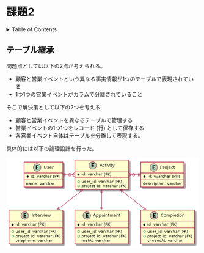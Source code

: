 # 課題2

<!-- START doctoc generated TOC please keep comment here to allow auto update -->
<!-- DON'T EDIT THIS SECTION, INSTEAD RE-RUN doctoc TO UPDATE -->
<details>
<summary>Table of Contents</summary>

- [](#)

</details>
<!-- END doctoc generated TOC please keep comment here to allow auto update -->

## テーブル継承

問題点としては以下の2点が考えられる。

- 顧客と営業イベントという異なる事実情報が1つのテーブルで表現されている
- 1つ1つの営業イベントがカラムで分離されていること

そこで解決策として以下の2つを考える

- 顧客と営業イベントを異なるテーブルで管理する
- 営業イベントの1つ1つをレコード (行) として保存する
- 各営業イベント自体はテーブルを分離して表現する。

具体的には以下の論理設計を行った。

![](../assets/answer.png)




